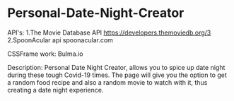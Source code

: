 # Personal-Date-Night-Creator

API's:
1.The Movie Database API 
https://developers.themoviedb.org/3
2.SpoonAcular api
spoonacular.com

CSSFrame work:
Bulma.io

Description:
Personal Date Night Creator, allows you to spice up date night during these tough Covid-19 times.
The page will give you the option to get a random food recipe and also a random movie to watch with it, thus 
creating a date night experience.


